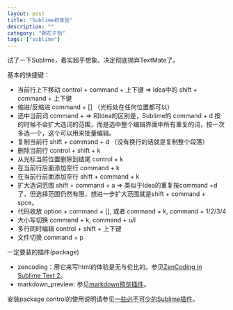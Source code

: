 ```yaml
---
layout: post
title: "Sublime初体验"
description: ""
category: "朝花夕拾"
tags: ["sublime"]
---
```


试了一下Sublime，着实超乎想象。决定彻底抛弃TextMate了。

基本的快捷键：

*   当前行上下移动 control + command + 上下键 => Idea中的 shift + command + 上下键
*   缩进/反缩进 command + [] （光标处在任何位置都可以）
*   选中当前词 command +  => 和Idea的区别是，Sublime的 command + d 按的时候不会扩大选词的范围，而是选中整个编辑界面中所有重复的词，按一次多选一个，这个可以用来批量编辑。
*   复制当前行 shift + command + d （没有换行的话就是复制整个段落）
*   删除当前行 control + shift + k 
*   从光标当前位置删除到结尾 control + k
*   在当前行后面添加空行 command + k	
*   在当前行前面添加空行 shift + command + k
*   扩大选词范围 shift + command + a => 类似于Idea的重复按command +d了，但选择范围仍然有限，想进一步扩大范围就是shift + command + spce。
*   代码收放 option + command + [], 或者	command + k, command + 1/2/3/4
*   大小写切换 command + k, command + u/l
*   多行同时编辑 control + shift + 上下键
*   文件切换 command + p

一定要装的插件(package)

*  zencoding：用它来写html的体验是无与伦比的。参见[ZenCoding in Sublime Text 2](http://lucifr.com/139231/zencoding-in-sublime-text-2/)。
*  markdown_preview: 参见[markdown预览插件](http://lucifr.com/2012/02/20/sublime-text-2-markdown-%E9%A2%84%E8%A7%88%E6%8F%92%E4%BB%B6/")。

安装package control的使用说明请参见[一些必不可少的Sublime插件](http://www.qianduan.net/essential-to-sublime-the-text-2-plugins.html")。